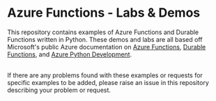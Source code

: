 # Azure Functions - Labs & Demos

This repository contains examples of Azure Functions and Durable Functions written in Python. These demos and labs are all based off Microsoft's public Azure documentation on <a href="https://docs.microsoft.com/en-us/azure/azure-functions/functions-reference-python">Azure Functions</a>, <a href="https://docs.microsoft.com/en-us/azure/azure-functions/durable/durable-functions-overview?tabs=python">Durable Functions</a>, and <a href="https://docs.microsoft.com/en-us/azure/developer/python/">Azure Python Development</a>.


</br>
If there are any problems found with these examples or requests for specific examples to be added, please raise an issue in this repository describing your problem or request.
